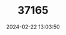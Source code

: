 ---
title: "37165"
category: "Horsfieldia obscurinervia"
draft: false
date: 2024-02-22 13:03:50
languages:
  Bikol: ["Duguan"]
---